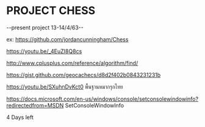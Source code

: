 # PROJECT CHESS

--present project 13-14/4/63--

ex: https://github.com/jordancunningham/Chess  
         
https://youtu.be/_4EuZI8Q8cs

http://www.cplusplus.com/reference/algorithm/find/

https://gist.github.com/geocachecs/d8d2f402b0843231231b

https://youtu.be/SXuhnDvKct0 พื้นฐานหมากรุกไทย

https://docs.microsoft.com/en-us/windows/console/setconsolewindowinfo?redirectedfrom=MSDN SetConsoleWindowInfo

4 Days left


